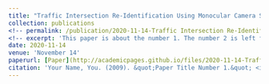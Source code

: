 ```yaml
---
title: "Traffic Intersection Re-Identification Using Monocular Camera Sensors"
collection: publications
<!-- permalink: /publication/2020-11-14-Traffic Intersection Re-Identification Using Monocular Camera Sensors -->
<!-- excerpt: 'This paper is about the number 1. The number 2 is left for future work.' -->
date: 2020-11-14
venue: 'November 14'
paperurl: [Paper](http://academicpages.github.io/files/2020-11-14-Traffic Intersection Re-Identification Using Monocular Camera Sensors.pdf)
citation: 'Your Name, You. (2009). &quot;Paper Title Number 1.&quot; <i>Journal 1</i>. 1(1).'
---
```

<!-- This paper is about the number 1. The number 2 is left for future work. -->

<!-- [Paper](http://academicpages.github.io/files/2020-11-14-Traffic Intersection Re-Identification Using Monocular Camera Sensors.pdf) -->

<!-- Recommended citation: Your Name, You. (2009). "Paper Title Number 1." <i>Journal 1</i>. 1(1). -->

